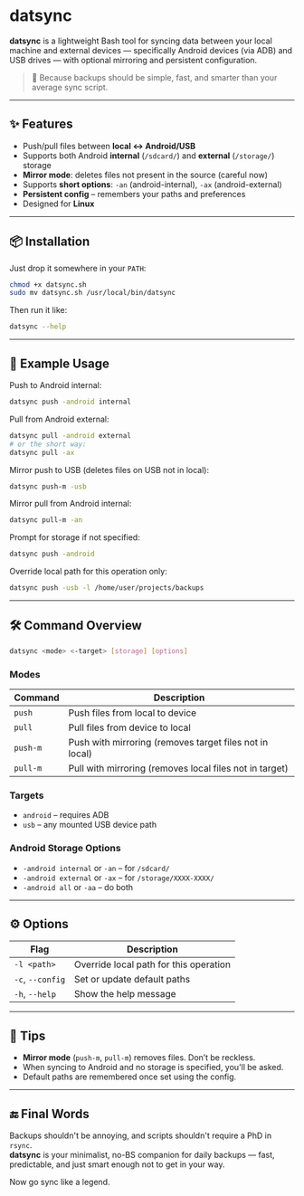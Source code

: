 # datsync

**datsync** is a lightweight Bash tool for syncing data between your local machine and external devices — specifically Android devices (via ADB) and USB drives — with optional mirroring and persistent configuration.

> 🔧 Because backups should be simple, fast, and smarter than your average sync script.

---

## ✨ Features

- Push/pull files between **local ↔ Android/USB**
- Supports both Android **internal** (`/sdcard/`) and **external** (`/storage/`) storage
- **Mirror mode**: deletes files not present in the source (careful now)
- Supports **short options**: `-an` (android-internal), `-ax` (android-external)
- **Persistent config** – remembers your paths and preferences
- Designed for **Linux**

---

## 📦 Installation

Just drop it somewhere in your `PATH`:

```bash
chmod +x datsync.sh
sudo mv datsync.sh /usr/local/bin/datsync
```

Then run it like:

```bash
datsync --help
```

---

## 🧪 Example Usage

Push to Android internal:
```bash
datsync push -android internal
```

Pull from Android external:
```bash
datsync pull -android external
# or the short way:
datsync pull -ax
```

Mirror push to USB (deletes files on USB not in local):
```bash
datsync push-m -usb
```

Mirror pull from Android internal:
```bash
datsync pull-m -an
```

Prompt for storage if not specified:
```bash
datsync push -android
```

Override local path for this operation only:
```bash
datsync push -usb -l /home/user/projects/backups
```

---

## 🛠 Command Overview

```bash
datsync <mode> <-target> [storage] [options]
```

### Modes

| Command   | Description |
|-----------|-------------|
| `push`    | Push files from local to device |
| `pull`    | Pull files from device to local |
| `push-m`  | Push with mirroring (removes target files not in local) |
| `pull-m`  | Pull with mirroring (removes local files not in target) |

### Targets

- `android` – requires ADB
- `usb` – any mounted USB device path

### Android Storage Options

- `-android internal` or `-an` – for `/sdcard/`
- `-android external` or `-ax` – for `/storage/XXXX-XXXX/`
- `-android all` or `-aa` – do both

---

## ⚙️ Options

| Flag              | Description |
|-------------------|-------------|
| `-l <path>`       | Override local path for this operation |
| `-c`, `--config`  | Set or update default paths |
| `-h`, `--help`    | Show the help message |

---

## 🧠 Tips

- **Mirror mode** (`push-m`, `pull-m`) removes files. Don’t be reckless.
- When syncing to Android and no storage is specified, you'll be asked.
- Default paths are remembered once set using the config.

---

## 🔚 Final Words

Backups shouldn't be annoying, and scripts shouldn't require a PhD in `rsync`.  
**datsync** is your minimalist, no-BS companion for daily backups — fast, predictable, and just smart enough not to get in your way.

Now go sync like a legend.
